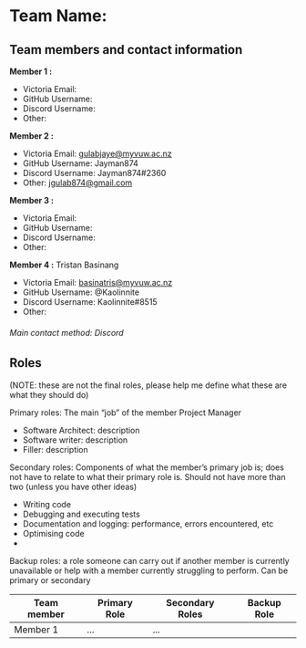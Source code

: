 # Team Name: 

## Team members and contact information

**Member 1 :**  
- Victoria Email: 
-  GitHub Username: 
-  Discord Username: 
-  Other: 

**Member 2 :**  
- Victoria Email: gulabjaye@myvuw.ac.nz
-  GitHub Username: Jayman874
-  Discord Username: Jayman874#2360
-  Other: jgulab874@gmail.com

**Member 3 :**  
- Victoria Email: 
-  GitHub Username: 
-  Discord Username: 
-  Other: 

**Member 4 :** Tristan Basinang
- Victoria Email: basinatris@myvuw.ac.nz
-  GitHub Username: @Kaolinnite
-  Discord Username: Kaolinnite#8515
-  Other: 

###### Main contact method: Discord


## Roles
(NOTE: these are not the final roles, please help me define what these are what they should do)

Primary roles: The main “job” of the member Project Manager
-	Software Architect: description
-	Software writer: description
-	Filler: description

Secondary roles: Components of what the member’s primary job is; does not have to relate to what their primary role is. Should not have more than two (unless you have other ideas)
-	Writing code
-	Debugging and executing tests
-	Documentation and logging: performance, errors encountered, etc
-	Optimising code
-	

Backup roles: a role someone can carry out if another member is currently unavailable or help with a member currently struggling to perform. Can be primary or secondary

| Team member | Primary Role | Secondary Roles | Backup Role |
| --- | --- | --- | --- |
| Member 1 | ... | ...  
 

